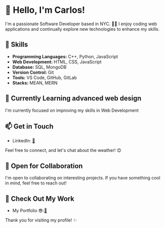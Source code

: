 # 👋 Hello, I'm Carlos!



I'm a passionate Software Developer based in NYC. 👨‍💻 I enjoy coding web applications and continually explore new technologies to enhance my skills.

## 🚀 Skills

- **Programming Languages:** C++, Python, JavaScript
- **Web Development:** HTML, CSS, JavaScript
- **Database:** SQL, MongoDB
- **Version Control:** Git
- **Tools:** VS Code, GitHub, GitLab
- **Stacks:** MEAN, MERN

## 🌱 Currently Learning advanced web design

I'm currently focused on improving my skills in Web Development

## 📫 Get in Touch

- LinkedIn: [🔗](https://www.linkedin.com/in/coviedo21)

Feel free to connect, and let's chat about the weather! 😊

## 🤝 Open for Collaboration

I'm open to collaborating on interesting projects. If you have something cool in mind, feel free to reach out!

## 💼 Check Out My Work

- My Portfolio 😎:[🔗](https://portfolio-co.netlify.app/)

Thank you for visiting my profile! ✨
